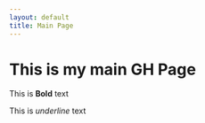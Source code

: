 ```yaml
---
layout: default
title: Main Page
---
```

This is my main GH Page
============

This is **Bold** text

This is _underline_ text
